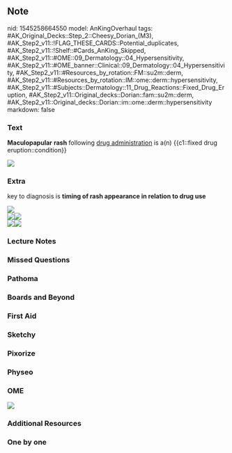 ## Note
nid: 1545258664550
model: AnKingOverhaul
tags: #AK_Original_Decks::Step_2::Cheesy_Dorian_(M3), #AK_Step2_v11::!FLAG_THESE_CARDS::Potential_duplicates, #AK_Step2_v11::!Shelf::#Cards_AnKing_Skipped, #AK_Step2_v11::#OME::09_Dermatology::04_Hypersensitivity, #AK_Step2_v11::#OME_banner::Clinical::09_Dermatology::04_Hypersensitivity, #AK_Step2_v11::#Resources_by_rotation::FM::su2m::derm, #AK_Step2_v11::#Resources_by_rotation::IM::ome::derm::hypersensitivity, #AK_Step2_v11::#Subjects::Dermatology::11_Drug_Reactions::Fixed_Drug_Eruption, #AK_Step2_v11::Original_decks::Dorian::fam::su2m::derm, #AK_Step2_v11::Original_decks::Dorian::im::ome::derm::hypersensitivity
markdown: false

### Text
<b>Maculopapular</b> <b>rash</b> following <u>drug
administration</u> is a(n) {{c1::fixed drug eruption::condition}}
<div><img src="big_50fa6b6a691db.jpg"></div>

### Extra
key to diagnosis is <b>timing of rash appearance in relation to
drug use</b>
<div>
  <b><img src="paste-600913169350657.jpg"></b>
</div>
<div>
  <b><img src="paste-8014408974776.jpg"><img src=
  "Screen%20Shot%202017-03-17%20at%205.38.12%20PM.jpg"></b>
</div>
<div>
  <b><span style="font-weight: normal;"><img src=
  "paste-531820030460377.jpg"><img src=
  "paste-534744903188950.jpg"></span></b>
</div>

### Lecture Notes


### Missed Questions


### Pathoma


### Boards and Beyond


### First Aid


### Sketchy


### Pixorize


### Physeo


### OME
<div class="ome-widget">
  <a href=
  "https://onlinemeded.org/spa/dermatology/hypersensitivity/acquire?ref=anki">
  <img src="_OME_AnkiFlashcards_Lesson_5.png"></a>
</div>

### Additional Resources


### One by one


